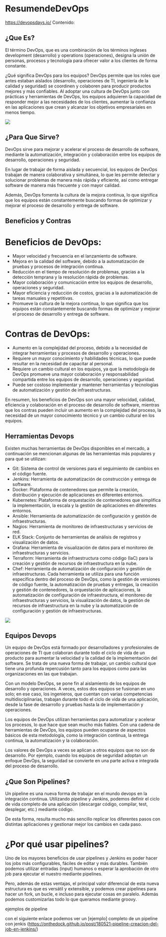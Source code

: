 # ResumendeDevOps

https://devopsdays.io/
Contenido:




## ¿Que Es?

El término DevOps, que es una combinación de los términos ingleses development (desarrollo) y operations (operaciones), designa la unión de personas, procesos y tecnología para ofrecer valor a los clientes de forma constante.

¿Qué significa DevOps para los equipos? DevOps permite que los roles que antes estaban aislados (desarrollo, operaciones de TI, ingeniería de la calidad y seguridad) se coordinen y colaboren para producir productos mejores y más confiables. Al adoptar una cultura de DevOps junto con prácticas y herramientas de DevOps, los equipos adquieren la capacidad de responder mejor a las necesidades de los clientes, aumentar la confianza en las aplicaciones que crean y alcanzar los objetivos empresariales en menos tiempo.

![](https://orangematter.solarwinds.com/wp-content/uploads/2022/03/DevOps-lifecycle-capabilities-1024x621.png)

## ¿Para Que Sirve?

DevOps sirve para mejorar y acelerar el proceso de desarrollo de software, mediante la automatización, integración y colaboración entre los equipos de desarrollo, operaciones y seguridad.

En lugar de trabajar de forma aislada y secuencial, los equipos de DevOps trabajan de manera colaborativa y simultánea, lo que les permite detectar y solucionar problemas de manera más rápida y eficiente, así como entregar software de manera más frecuente y con mayor calidad.

Además, DevOps fomenta la cultura de la mejora continua, lo que significa que los equipos están constantemente buscando formas de optimizar y mejorar el proceso de desarrollo y entrega de software.


## Beneficios y Contras

# Beneficios de DevOps:
- Mayor velocidad y frecuencia en el lanzamiento de software.
- Mejora en la calidad del software, debido a la automatización de pruebas y procesos de integración continua.
- Reducción en el tiempo de resolución de problemas, gracias a la detección temprana y la resolución rápida de problemas.
- Mayor colaboración y comunicación entre los equipos de desarrollo, operaciones y seguridad.
- Mayor eficiencia y reducción de costos, gracias a la automatización de tareas manuales y repetitivas.
- Promueve la cultura de la mejora continua, lo que significa que los equipos están constantemente buscando formas de optimizar y mejorar el proceso de desarrollo y entrega de software.

# Contras de DevOps:
- Aumento en la complejidad del proceso, debido a la necesidad de integrar herramientas y procesos de desarrollo y operaciones.
- Requiere un mayor conocimiento y habilidades técnicas, lo que puede resultar en la necesidad de capacitar al personal.
- Requiere un cambio cultural en los equipos, ya que la metodología de DevOps promueve una mayor colaboración y responsabilidad compartida entre los equipos de desarrollo, operaciones y seguridad.
- Puede ser costoso implementar y mantener herramientas y tecnologías de automatización y gestión de infraestructuras.

En resumen, los beneficios de DevOps son una mayor velocidad, calidad, eficiencia y colaboración en el proceso de desarrollo de software, mientras que los contras pueden incluir un aumento en la complejidad del proceso, la necesidad de un mayor conocimiento técnico y un cambio cultural en los equipos.


## Herramientas Devops

Existen muchas herramientas de DevOps disponibles en el mercado, a continuación se mencionan algunas de las herramientas más populares y para qué se utilizan:

- Git: Sistema de control de versiones para el seguimiento de cambios en el código fuente.
- Jenkins: Herramienta de automatización de construcción y entrega de software.
- Docker: Plataforma de contenedores que permite la creación, distribución y ejecución de aplicaciones en diferentes entornos.
- Kubernetes: Plataforma de orquestación de contenedores que simplifica la implementación, la escala y la gestión de aplicaciones en diferentes entornos.
- Ansible: Herramienta de automatización de configuración y gestión de infraestructuras.
- Nagios: Herramienta de monitoreo de infraestructuras y servicios de red.
- ELK Stack: Conjunto de herramientas de análisis de registros y visualización de datos.
- Grafana: Herramienta de visualización de datos para el monitoreo de infraestructuras y servicios.
- Terraform: Herramienta de infraestructura como código (IaC) para la creación y gestión de recursos de infraestructura en la nube.
- Chef: Herramienta de automatización de configuración y gestión de infraestructuras.
Cada herramienta se utiliza para una función específica dentro del proceso de DevOps, como la gestión de versiones de código fuente, la automatización de pruebas y entregas, la creación y gestión de contenedores, la orquestación de aplicaciones, la automatización de configuración de infraestructura, el monitoreo de infraestructuras y servicios, la visualización de datos, la gestión de recursos de infraestructura en la nube y la automatización de configuración y gestión de infraestructuras.

![](https://www.excentia.es/img/posts/2018-04-13-herramientas-devops.png)



## Equipos Devops

Un equipo de DevOps está formado por desarrolladores y profesionales de operaciones de TI que colaboran durante todo el ciclo de vida de un producto para aumentar la velocidad y la calidad de la implementación del software. Se trata de una nueva forma de trabajar, un cambio cultural que tiene una profunda repercusión tanto para los equipos como para las organizaciones en las que trabajan.

Con un modelo DevOps, se pone fin al aislamiento de los equipos de desarrollo y operaciones. A veces, estos dos equipos se fusionan en uno solo; en ese caso, los ingenieros, que cuentan con varias competencias multidisciplinarias, trabajan durante todo el ciclo de vida de una aplicación, desde la fase de desarrollo y pruebas hasta la de implementación y operaciones.

Los equipos de DevOps utilizan herramientas para automatizar y acelerar los procesos, lo que hace que sean mucho más fiables. Con una cadena de herramientas de DevOps, los equipos pueden ocuparse de aspectos básicos de esta metodología, como la integración continua, la entrega continua, la automatización y la colaboración.

Los valores de DevOps a veces se aplican a otros equipos que no son de desarrollo. Por ejemplo, cuando los equipos de seguridad adoptan un enfoque DevOps, la seguridad se convierte en una parte activa e integrada del proceso de desarrollo. 

## ¿Que Son Pipelines?

Un pipeline es una nueva forma de trabajar en el mundo devops en la integración continua. Utilizando pipeline y Jenkins, podemos definir el ciclo de vida completo de una aplicación (descargar código, compilar, test, desplegar, etc.) mediante código.

De esta forma, resulta mucho más sencillo replicar los diferentes pasos con distintas aplicaciones y gestionar mejor los cambios en cada paso.

# ¿Por qué usar pipelines?
Uno de los mayores beneficios de usar pipelines y Jenkins es poder hacer los jobs más configurables, fáciles de editar y más durables. También podemos utilizar entradas (input) humanos o esperar la aprobación de otro job para ejecutar el nuestro mediante pipelines.

Pero, además de estas ventajas, el principal valor diferencial de esta nueva estructura es que es versátil y extensible, y podemos crear pipelines para hacer un fork, un bucle, e incluso para ejecutar cosas en paralelo. Además podemos customizarlas todo lo que queramos mediante groovy.

ejemplos de pipeline

con el siguiente enlace podemos ver un [ejemplo] completo de un pipeline con jenkis
(https://onthedock.github.io/post/180521-pipeline-creacion-del-job-en-jenkins/)